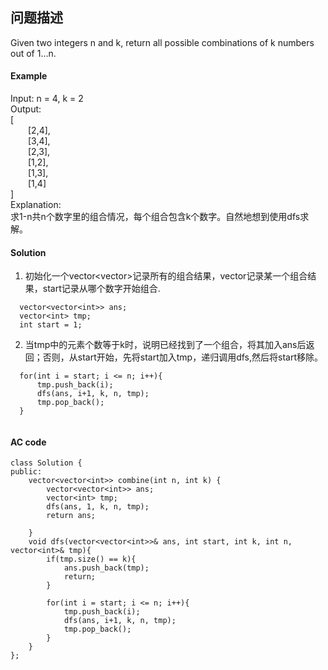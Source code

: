 ## 问题描述


<html>
Given two integers n and k, return all possible combinations of k numbers out of 1...n.
</html>


#### Example

Input: n = 4, k = 2 </br>
Output: </br>[</br>
&ensp;&ensp;&ensp;&ensp;[2,4],</br>
&ensp;&ensp;&ensp;&ensp;[3,4],</br>
&ensp;&ensp;&ensp;&ensp;[2,3],</br>
&ensp;&ensp;&ensp;&ensp;[1,2],</br>
&ensp;&ensp;&ensp;&ensp;[1,3],</br>
&ensp;&ensp;&ensp;&ensp;[1,4]</br>
]</br>
Explanation: </br>
求1-n共n个数字里的组合情况，每个组合包含k个数字。自然地想到使用dfs求解。



#### Solution

1. 初始化一个vector<vector<int>>记录所有的组合结果，vector<int>记录某一个组合结果，start记录从哪个数字开始组合.
```
  vector<vector<int>> ans;
  vector<int> tmp;
  int start = 1;
```
2. 当tmp中的元素个数等于k时，说明已经找到了一个组合，将其加入ans后返回；否则，从start开始，先将start加入tmp，递归调用dfs,然后将start移除。
```
  for(int i = start; i <= n; i++){
      tmp.push_back(i);
      dfs(ans, i+1, k, n, tmp);
      tmp.pop_back();
  }
  
```





#### AC code

```
class Solution {
public:
    vector<vector<int>> combine(int n, int k) {
        vector<vector<int>> ans;
        vector<int> tmp;
        dfs(ans, 1, k, n, tmp);
        return ans;
        
    }
    void dfs(vector<vector<int>>& ans, int start, int k, int n, vector<int>& tmp){
        if(tmp.size() == k){
            ans.push_back(tmp);
            return;
        }
            
        for(int i = start; i <= n; i++){
            tmp.push_back(i);
            dfs(ans, i+1, k, n, tmp);
            tmp.pop_back();
        }
    }
};
```



